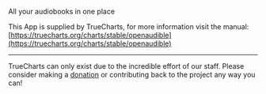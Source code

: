 All your audiobooks in one place

This App is supplied by TrueCharts, for more information visit the manual: [https://truecharts.org/charts/stable/openaudible](https://truecharts.org/charts/stable/openaudible)

---

TrueCharts can only exist due to the incredible effort of our staff.
Please consider making a [donation](https://truecharts.org/sponsor) or contributing back to the project any way you can!
